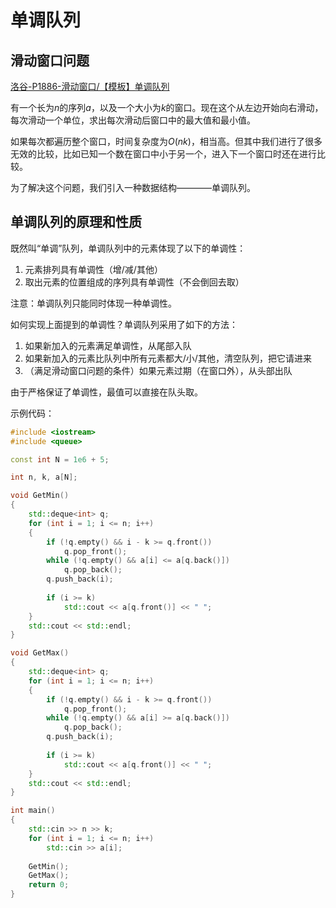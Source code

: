 # 单调队列


## 滑动窗口问题

[洛谷-P1886-滑动窗口/【模板】单调队列](https://www.luogu.com.cn/problem/P1886)

有一个长为$n$的序列$a$，以及一个大小为$k$的窗口。现在这个从左边开始向右滑动，每次滑动一个单位，求出每次滑动后窗口中的最大值和最小值。

如果每次都遍历整个窗口，时间复杂度为$O(nk)$，相当高。但其中我们进行了很多无效的比较，比如已知一个数在窗口中小于另一个，进入下一个窗口时还在进行比较。

为了解决这个问题，我们引入一种数据结构————单调队列。

## 单调队列的原理和性质

既然叫“单调”队列，单调队列中的元素体现了以下的单调性：

1. 元素排列具有单调性（增/减/其他）
2. 取出元素的位置组成的序列具有单调性（不会倒回去取）

注意：单调队列只能同时体现一种单调性。

如何实现上面提到的单调性？单调队列采用了如下的方法：

1. 如果新加入的元素满足单调性，从尾部入队
2. 如果新加入的元素比队列中所有元素都大/小/其他，清空队列，把它请进来
3. （满足滑动窗口问题的条件）如果元素过期（在窗口外），从头部出队

由于严格保证了单调性，最值可以直接在队头取。

示例代码：

```cpp
#include <iostream>
#include <queue>

const int N = 1e6 + 5;

int n, k, a[N];

void GetMin()
{
    std::deque<int> q;
    for (int i = 1; i <= n; i++)
    {
        if (!q.empty() && i - k >= q.front())
            q.pop_front();
        while (!q.empty() && a[i] <= a[q.back()])
            q.pop_back();
        q.push_back(i);
        
        if (i >= k)
            std::cout << a[q.front()] << " ";
    }
    std::cout << std::endl;
}

void GetMax()
{
    std::deque<int> q;
    for (int i = 1; i <= n; i++)
    {
        if (!q.empty() && i - k >= q.front())
            q.pop_front();
        while (!q.empty() && a[i] >= a[q.back()])
            q.pop_back();
        q.push_back(i);
        
        if (i >= k)
            std::cout << a[q.front()] << " ";
    }
    std::cout << std::endl;
}

int main()
{
    std::cin >> n >> k;
    for (int i = 1; i <= n; i++)
        std::cin >> a[i];
    
    GetMin();
    GetMax();
    return 0;
}
```
